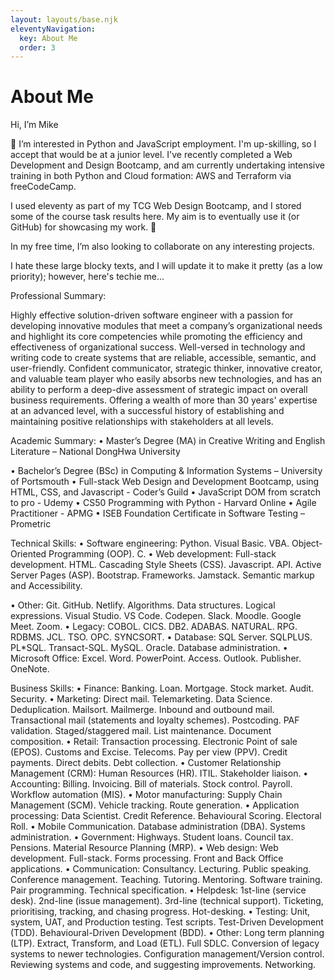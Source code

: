 ```yaml
---
layout: layouts/base.njk
eleventyNavigation:
  key: About Me
  order: 3
---
```

# About Me
Hi, I’m Mike

👀 I’m interested in Python and JavaScript employment. I'm up-skilling, so I accept that would be at a junior level. I've recently completed a Web Development and Design Bootcamp, and am currently undertaking intensive training in both Python and Cloud formation: AWS and Terraform via freeCodeCamp.

I used eleventy as part of my TCG Web Design Bootcamp, and I stored some of the course task results here. My aim is to eventually use it (or GitHub) for showcasing my work. 💞️ 

In my free time, I’m also looking to collaborate on any interesting projects.

I hate these large blocky texts, and I will update it to make it pretty (as a low priority); however, here's techie me...

Professional Summary:

Highly effective solution-driven software engineer with a passion for developing innovative modules that meet a company’s organizational needs and highlight its core competencies while promoting the efficiency and effectiveness of organizational success. Well-versed in technology and writing code to create systems that are reliable, accessible, semantic, and user-friendly. Confident communicator, strategic thinker, innovative creator, and valuable team player who easily absorbs new technologies, and has an ability to perform a deep-dive assessment of strategic impact on overall business requirements. Offering a wealth of more than 30 years' expertise at an advanced level, with a successful history of establishing and maintaining positive relationships with stakeholders at all levels.

Academic Summary:
• Master’s Degree (MA) in Creative Writing and English Literature – National DongHwa University 

• Bachelor’s Degree (BSc) in Computing & Information Systems – University of Portsmouth 
• Full-stack Web Design and Development Bootcamp, using HTML, CSS, and Javascript - Coder’s Guild 
• JavaScript DOM from scratch to pro - Udemy 
• CS50 Programming with Python - Harvard Online • Agile Practitioner - APMG 
• ISEB Foundation Certificate in Software Testing – Prometric

Technical Skills: 
• Software engineering: Python. Visual Basic. VBA. Object-Oriented Programming (OOP). C.
• Web development: Full-stack development. HTML. Cascading Style Sheets (CSS). Javascript.
  API. Active Server Pages (ASP). Bootstrap. Frameworks. Jamstack. Semantic markup and Accessibility. 
  
• Other: Git. GitHub. Netlify. Algorithms. Data structures. Logical expressions.
  Visual Studio. VS Code. Codepen. Slack. Moodle. Google Meet. Zoom. 
• Legacy: COBOL. CICS. DB2. ADABAS. NATURAL. RPG. RDBMS. JCL. TSO. OPC. SYNCSORT. 
• Database: SQL Server. SQLPLUS. PL*SQL. Transact-SQL. MySQL. Oracle.
  Database administration. 
• Microsoft Office: Excel. Word. PowerPoint. Access. Outlook. Publisher. OneNote.

Business Skills:
• Finance: Banking. Loan. Mortgage. Stock market. Audit. Security. 
• Marketing: Direct mail. Telemarketing. Data Science. Deduplication. Mailsort. Mailmerge.
  Inbound and outbound mail. Transactional mail (statements and loyalty schemes). Postcoding. PAF validation. Staged/staggered mail. List maintenance. Document composition. 
• Retail: Transaction processing. Electronic Point of sale (EPOS). Customs and Excise.
  Telecoms. Pay per view (PPV). Credit payments. Direct debits. Debt collection. 
• Customer Relationship Management (CRM): Human Resources (HR). ITIL. Stakeholder liaison. 
• Accounting: Billing. Invoicing. Bill of materials. Stock control. Payroll.
  Workflow automation (MIS). 
• Motor manufacturing: Supply Chain Management (SCM). Vehicle tracking. Route generation. 
• Application processing: Data Scientist. Credit Reference. Behavioural Scoring.
  Electoral Roll. 
• Mobile Communication. Database administration (DBA). Systems administration. 
• Government: Highways. Student loans. Council tax. Pensions.
  Material Resource Planning (MRP). 
• Web design: Web development. Full-stack. Forms processing.
  Front and Back Office applications. 
• Communication: Consultancy. Lecturing. Public speaking. Conference management. Teaching.
  Tutoring. Mentoring. Software training. Pair programming. Technical specification. 
• Helpdesk: 1st-line (service desk). 2nd-line (issue management).
  3rd-line (technical support). Ticketing, prioritising, tracking, and chasing progress. Hot-desking. 
• Testing: Unit, system, UAT, and Production testing. Test scripts.
  Test-Driven Development (TDD). Behavioural-Driven Development (BDD).
• Other: Long term planning (LTP). Extract, Transform, and Load (ETL). Full SDLC.
  Conversion of legacy systems to newer technologies. Configuration management/Version control. Reviewing systems and code, and suggesting improvements. Networking.
